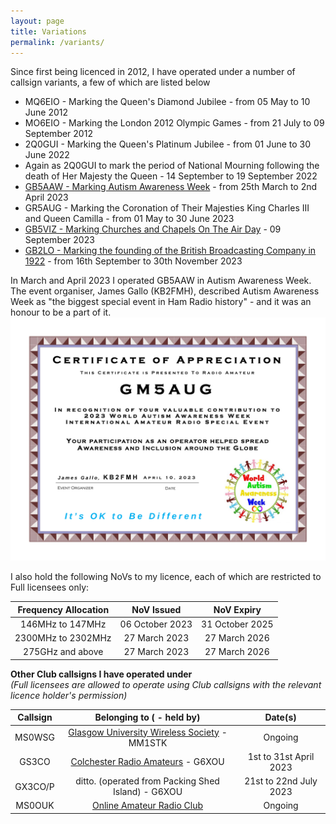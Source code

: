 ```yaml
---
layout: page
title: Variations
permalink: /variants/
---
```

<script>
function redirectToPage() {
  const currentDate = new Date();
    const dayOfWeek = currentDate.getDay(); // 0 = Sunday, 1 = Monday, ..., 6 = Saturday

      if (dayOfWeek === 0) {
          // Redirect to the desired page on Sundays
              window.location.replace('/sabbath'); // Replace '/path/to/sunday-page' with the actual URL of your Sunday page
                }
                }

                // Call the function when the page loads
                window.onload = redirectToPage;
                </script>
Since first being licenced in 2012, I have operated under a number of callsign variants, a few of which are listed below

- MQ6EIO - Marking the Queen's Diamond Jubilee - from 05 May to 10 June 2012
- MO6EIO - Marking the London 2012 Olympic Games - from 21 July to 09 September 2012
- 2Q0GUI - Marking the Queen's Platinum Jubilee - from 01 June to 30 June 2022
- Again as 2Q0GUI to mark the period of National Mourning following the death of Her Majesty the Queen - 14 September to 19 September 2022
- [GB5AAW - Marking Autism Awareness Week](https://www.qrz.com/db/gb5aaw) - from 25th March to 2nd April 2023
- GR5AUG - Marking the Coronation of Their Majesties King Charles III and Queen Camilla - from 01 May to 30 June 2023
- [GB5VIZ - Marking Churches and Chapels On The Air Day](https://www.qrz.com/db/gb5viz) - 09 September 2023
- [GB2LO - Marking the founding of the British Broadcasting Company in 1922](https://www.qrz.com/db/gb2lo) - from 16th September to 30th November 2023

In March and April 2023 I operated GB5AAW in Autism Awareness Week. The event organiser, James Gallo (KB2FMH), described Autism Awareness Week as "the biggest special event in Ham Radio history" - and it was an honour to be a part of it. 
![Autism Awareness Week Certificate](/images/aaw_cert.png)

I also hold the following NoVs to my licence, each of which are restricted to Full licensees only:

| Frequency Allocation | NoV Issued | NoV Expiry |
| :------------------: | :--------: | :--------: |
| 146MHz to 147MHz | 06 October 2023 | 31 October 2025 |
| 2300MHz to 2302MHz | 27 March 2023 | 27 March 2026 |
| 275GHz and above | 27 March 2023 | 27 March 2026 |

**Other Club callsigns I have operated under**<br>
*(Full licensees are allowed to operate using Club callsigns with the relevant licence holder's permission)*

| Callsign | Belonging to ( - held by) | Date(s) |
| :-----: | :-----: | :-----: |
| MS0WSG | [Glasgow University Wireless Society](https://www.mm0wsg.radio) - MM1STK | Ongoing |
| GS3CO | [Colchester Radio Amateurs](http://www.g3co.uk/) - G6XOU | 1st to 31st April 2023 |
| GX3CO/P | ditto. (operated from Packing Shed Island) - G6XOU | 21st to 22nd July 2023 |
| MS0OUK | [Online Amateur Radio Club](https://www.oarc.uk/) | Ongoing |
